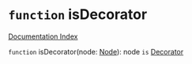 # `function` isDecorator

[Documentation Index](../README.md)

`function` isDecorator(node: [Node](../private.interface.Node/README.md)): node `is` [Decorator](../private.interface.Decorator/README.md)
